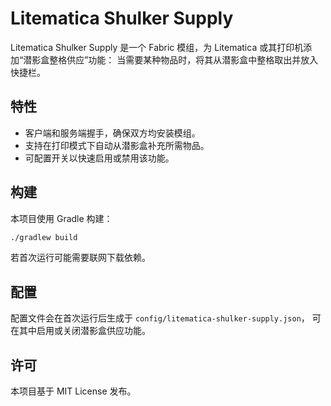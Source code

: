 # Litematica Shulker Supply

Litematica Shulker Supply 是一个 Fabric 模组，为 Litematica 或其打印机添加“潜影盒整格供应”功能：
当需要某种物品时，将其从潜影盒中整格取出并放入快捷栏。

## 特性

- 客户端和服务端握手，确保双方均安装模组。
- 支持在打印模式下自动从潜影盒补充所需物品。
- 可配置开关以快速启用或禁用该功能。

## 构建

本项目使用 Gradle 构建：

```bash
./gradlew build
```

若首次运行可能需要联网下载依赖。

## 配置

配置文件会在首次运行后生成于 `config/litematica-shulker-supply.json`，
可在其中启用或关闭潜影盒供应功能。

## 许可

本项目基于 MIT License 发布。


